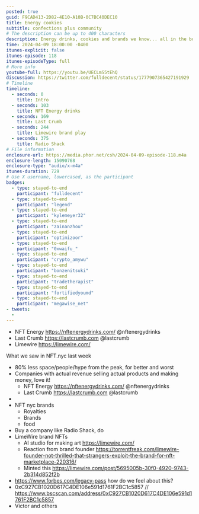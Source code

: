 ```yaml
---
posted: true
guid: F9CAD413-2D82-4E10-A10B-0C7BC40DEC10
title: Energy cookies
subtitle: confections plus community
# The description can be up to 400 characters
description: Energy drinks, cookies and brands we know... all in the booths at NFT nyc. Looking at the interesting brand plays and how the contribute to our vision. Great progress on business models.
time: 2024-04-09 18:00:00 -0400
itunes-explicit: false
itunes-episode: 118
itunes-episodeType: full
# More info
youtube-full: https://youtu.be/UECLmS5tEhQ
discussion: https://twitter.com/fulldecent/status/1777907365427191929
# Timeline
timeline:
  - seconds: 0
    title: Intro
  - seconds: 103
    title: NFT Energy drinks
  - seconds: 169
    title: Last Crumb
  - seconds: 244
    title: Limewire brand play
  - seconds: 375
    title: Radio Shack
# File information
enclosure-url: https://media.phor.net/csh/2024-04-09-episode-118.m4a
enclosure-length: 15090768
enclosure-type: "audio/x-m4a"
itunes-duration: 729
# Use X username, lowercased, as the participant
badges:
  - type: stayed-to-end
    participant: "fulldecent"
  - type: stayed-to-end
    participant: "legend"
  - type: stayed-to-end
    participant: "kylemeyer32"
  - type: stayed-to-end
    participant: "zainanzhou"
  - type: stayed-to-end
    participant: "optimizoor"
  - type: stayed-to-end
    participant: "0xwaifu_"
  - type: stayed-to-end
    participant: "crypto_amywu"
  - type: stayed-to-end
    participant: "bonzenitsuki"
  - type: stayed-to-end
    participant: "tradetherapist"
  - type: stayed-to-end
    participant: "fortifiedyoumd"
  - type: stayed-to-end
    participant: "megawise_net"
- tweets:
  - 
---
```


- NFT Energy https://nftenergydrinks.com/ @nftenergydrinks
- Last Crumb https://lastcrumb.com @lastcrumb
- Limewire https://limewire.com/

<!--end of quick notes-->

What we saw in NFT.nyc last week

- 80% less space/people/hype from the peak, for better and worst
- Companies with actual revenue selling actual products and making money, love it!
  - NFT Energy https://nftenergydrinks.com/ @nftenergydrinks
  - Last Crumb https://lastcrumb.com @lastcrumb
- 
- NFT nyc brands
  - Royalties
  - Brands
  - food 
- Buy a company like Radio Shack, do
- LimeWire brand NFTs
  - AI studio for making art https://limewire.com/ 
  - Reaction from brand founder https://torrentfreak.com/limewire-founder-not-thrilled-that-strangers-exploit-the-brand-for-nft-marketplace-220316/ 
  - Minted this https://limewire.com/post/5695005b-30f0-4920-9743-2b314d852f2b 
- https://www.forbes.com/legacy-pass how do we feel about this?
- 0xC927CB1020D617C4DE106e591d1761F2BC1c5857 // https://www.bscscan.com/address/0xC927CB1020D617C4DE106e591d1761F2BC1c5857
- Victor and others